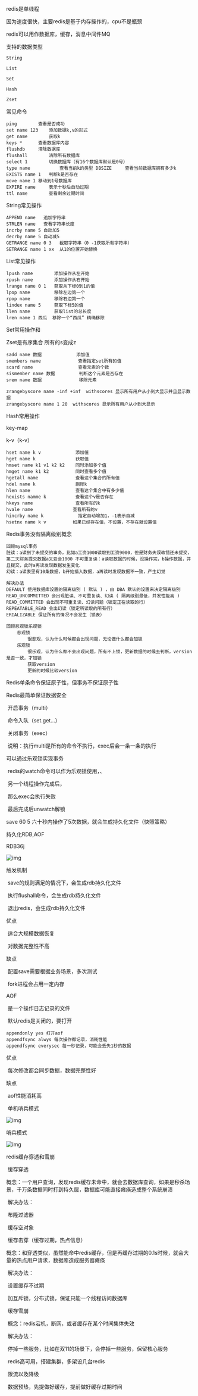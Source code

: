 

redis是单线程

因为速度很快，主要redis是基于内存操作的，cpu不是瓶颈

redis可以用作数据库，缓存，消息中间件MQ

支持的数据类型

```
String

List

Set

Hash

Zset
```

常见命令

```
ping 		查看是否成功 
set name 123 	添加数据k,v的形式 
get name		获取k 
keys *		查看数据库内容 
flushdb		清除数据库 
flushall		清除所有数据库 
select 1		切换数据库（有16个数据库默认是0号） 
type name	        查看当前k的类型 DBSIZE		查看当前数据库拥有多少k 
EXISTS name 1	判断k是否存在 
move name 1	移动到1号数据库 
EXPIRE name 	表示十秒后自动过期 
ttl name		查看剩余过期时间
```

String常见操作

```
APPEND name	  追加字符串 
STRLEN name	  查看字符串长度 
incrby name 5 自动加5 
decrby name 5 自动减5 
GETRANGE name 0 3	截取字符串（0 -1获取所有字符串） 
SETRANGE name 1 xx	从1的位置开始替换
```

List常见操作

```
lpush name        添加操作从左开始 
rpush name        添加操作从右开始 
lrange name 0 1   获取从下标0到1的值 
lpop name         移除左边第一个 
rpop name         移除右边第一个 
lindex name 5     获取下标5的值 
llen name         获取list的总长度 
lren name 1 西瓜  移除一个“西瓜” 精确移除
```

Set常用操作和

Zset是有序集合 所有的s变成z

```
sadd name 数据             添加值 
smembers name              查看指定set所有的值 
scard name                 查看元素的个数 
sismember name 数据         判断这个元素是否存在 
srem name 数据              移除元素
```

```
zrangebyscore name -inf +inf  withscores 显示所有用户从小到大显示并且显示数据 
zrangebyscore name 1 20  withscores 显示所有用户从小到大显示
```

Hash常用操作

key-map

 k-v（k-v）

```
hset name k v             添加值 
hget name k               获取值 
hmset name k1 v1 k2 k2    同时添加多个值 
hmget name k1 k2          同时查看多个值 
hgetall name              查看这个集合的所有值 
hdel name k               删除k 
hlen name                 查看这个集合中有多少值 
hexists namme k           查看这个v是否存在 
hkeys name                查看所有的k 
hvale name               查看所有的v 
hincrby name k             指定自动增加1，-1表示自减 
hsetnx name k v          如果已经存在值，不设置，不存在就设置值
```

Redis事务没有隔离级别概念

```
回顾mysql事务 
脏读：a读到了未提交的事务，比如a工资1000读取到工资9000，但是财务失误改错还未提交，第二天财务提交数据a又变会1000 不可重复读：a读取数据的时候，没操作完，b操作数据，并且提交，此时a再读发现数据发生变化 
幻读：a读表里有10条数据，b开始插入数据，a再读时发现数据不一致，产生幻觉 

解决办法 
DEFAULT 使用数据库设置的隔离级别 ( 默认 ) ，由 DBA 默认的设置来决定隔离级别
READ_UNCOMMITTED 会出现脏读、不可重复读、幻读 ( 隔离级别最低，并发性能高 ) 
READ_COMMITTED 会出现不可重复读、幻读问题（锁定正在读取的行） 
REPEATABLE_READ 会出幻读（锁定所读取的所有行） 
ERIALIZABLE 保证所有的情况不会发生（锁表）
```

```
回顾悲观锁乐观锁 
	悲观锁    
		很悲观，认为什么时候都会出现问题，无论做什么都会加锁 
	乐观锁    
		很乐观，认为什么都不会出现问题，所有不上锁，更新数据的时候去判断，version是否一致，才加锁    
		获取version    
		更新的时候比较version
```

Redis单条命令保证原子性，但事务不保证原子性

Redis最简单保证数据安全

​	开启事务（multi）

​	命令入队（set.get...）

​	关闭事务（exec）

​	说明：执行multi是所有的命令不执行，exec后会一条一条的执行



可以通过乐观锁实现事务

​	redis的watch命令可以作为乐观锁使用，、

​	另一个线程操作完成后，

​	那么exec会执行失败

​	最后完成后unwatch解锁



save 60 5		六十秒内操作了5次数据，就会生成持久化文件（快照策略）

持久化RDB,AOF

RDB36j

![img](常用命令.assets/clipboard.png)

触发机制

​	save的规则满足的情况下，会生成rdb持久化文件

​	执行flushall命令，会生成rdb持久化文件

​	退出redis，会生成rdb持久化文件

优点

​	适合大规模数据恢复

​	对数据完整性不高

缺点

​	配置save需要根据业务场景，多次测试

​	fork进程会占用一定内存

AOF

​	是一个操作日志记录的文件

​	默认redis是关闭的，要打开

```
appendonly yes 打开aof 
appendfsync alwys 每次操作都记录，消耗性能 
appendfsync everysec 每一秒记录，可能会丢失1秒的数据
```

优点

​	每次修改都会同步数据，数据完整性好

缺点

​	aof性能消耗高

​	单机哨兵模式

![img](常用命令.assets/clipboard-1623740538780.png)

哨兵模式

![img](常用命令.assets/clipboard-1623740550389.png)

redis缓存穿透和雪崩

​	缓存穿透

​		概念：一个用户查询，发现redis缓存未命中，就会去数据库查询，如果是秒杀场景，千万条数据同时打到持久层，数据库可能直接瘫痪造成整个系统崩溃

​			解决办法：

​				布隆过滤器

​				缓存空对象

​	缓存击穿（缓存过期，热点信息）

​		概念：和穿透类似，虽然能命中redis缓存，但是再缓存过期的0.1s时候，就会大量的热点用户请求，数据库造成服务器瘫痪

​			解决办法：

​				设置缓存不过期

​				加互斥锁，分布式锁，保证只能一个线程访问数据库

​	缓存雪崩

​		概念：redis宕机，断网，或者缓存在某个时间集体失效

​			解决办法：

​				停掉一些服务，比如在双11的场景下，会停掉一些服务，保留核心服务

​				redis高可用，搭建集群，多架设几台redis

​				限流以及降级

​				数据预热，先提做好缓存，提前做好缓存过期时间